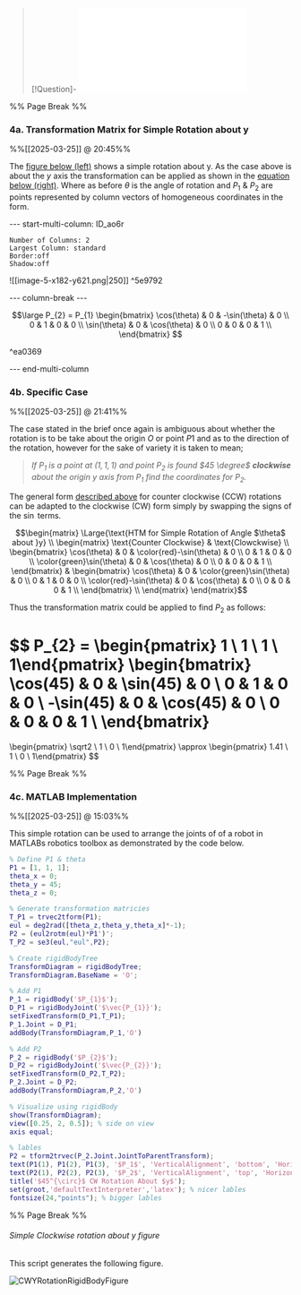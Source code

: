 > [!Question]-
> ![4. Consider the rotation about y of P1 to P2](Questions.md#4.%20Consider%20the%20rotation%20about%20y%20of%20P1%20to%20P2)

%% Page Break %% <div style="page-break-after: always;"></div>

### 4a. Transformation Matrix for Simple Rotation about y
%%[[2025-03-25]] @ 20:45%%

The [figure below (left)](#^5e9792) shows a simple rotation about y. As the case above is about the $y$ axis the transformation can be applied as shown in the [equation below (right)](#^ea0369). Where as before $\theta$ is the angle of rotation and $P_{1}$ & $P_{2}$ are points represented by column vectors of homogeneous coordinates in the form.

--- start-multi-column: ID_ao6r
```column-settings
Number of Columns: 2
Largest Column: standard
Border:off
Shadow:off
```

![[image-5-x182-y621.png|250]] ^5e9792

--- column-break ---

$$\large
P_{2} = P_{1}
\begin{bmatrix}
\cos(\theta) & 0 & -\sin(\theta) & 0 \\
0 & 1 & 0 & 0 \\
\sin(\theta) & 0 & \cos(\theta) & 0 \\
0 & 0 & 0 & 1 \\
\end{bmatrix}
$$

^ea0369

--- end-multi-column

### 4b. Specific Case
%%[[2025-03-25]] @ 21:41%%

The case stated in the brief once again is ambiguous about whether the rotation is to be take about the origin $O$ or point $P1$ and as to the direction of the rotation, however for the sake of variety it is taken to mean;

> *If $P_{1}$ is a point at $(1,1,1)$ and point $P_{2}$ is found $45 \degree$ **clockwise** about the origin $y$ axis from $P_{1}$ find the coordinates for $P_2$.*

The general form [described above](#^ea0369) for counter clockwise (CCW) rotations can be adapted to the clockwise (CW) form simply by swapping the signs of the $\sin$ terms. 

$$\begin{matrix}
\Large{\text{HTM for Simple Rotation of Angle $\theta$ about }y} \\
\begin{matrix}
\text{Counter Clockwise} &
\text{Clowckwise} \\ 
\begin{bmatrix}
\cos(\theta) & 0 & \color{red}-\sin(\theta) & 0 \\
0 & 1 & 0 & 0 \\
\color{green}\sin(\theta) & 0 & \cos(\theta) & 0 \\
0 & 0 & 0 & 1 \\
\end{bmatrix} &
\begin{bmatrix}
\cos(\theta) & 0 & \color{green}\sin(\theta) & 0 \\
0 & 1 & 0 & 0 \\
\color{red}-\sin(\theta) & 0 & \cos(\theta) & 0 \\
0 & 0 & 0 & 1 \\
\end{bmatrix} \\ 
\end{matrix}
\end{matrix}$$

Thus the transformation matrix could be applied to find $P_{2}$ as follows:

$$
P_{2} =
\begin{pmatrix} 1 \\ 1 \\ 1 \\ 1\end{pmatrix}
\begin{bmatrix}
\cos(45) & 0 & \sin(45) & 0 \\
0 & 1 & 0 & 0 \\
-\sin(45) & 0 & \cos(45) & 0 \\
0 & 0 & 0 & 1 \\
\end{bmatrix}
=
\begin{pmatrix} \sqrt2 \\ 1 \\ 0 \\ 1\end{pmatrix}
\approx
\begin{pmatrix} 1.41 \\ 1 \\ 0 \\ 1\end{pmatrix}
$$

%% Page Break %% <div style="page-break-after: always;"></div>

### 4c. MATLAB Implementation
%%[[2025-03-25]] @ 15:03%%

This simple rotation can be used to arrange the joints of of a robot in MATLABs robotics toolbox as demonstrated by the code below.

```MATLAB title="Q3b_Simple_y_Rotation.m"
% Define P1 & theta
P1 = [1, 1, 1];
theta_x = 0;
theta_y = 45;
theta_z = 0;

% Generate transformation matricies
T_P1 = trvec2tform(P1);
eul = deg2rad([theta_z,theta_y,theta_x]*-1);
P2 = (eul2rotm(eul)*P1')';
T_P2 = se3(eul,"eul",P2);

% Create rigidBodyTree
TransformDiagram = rigidBodyTree;
TransformDiagram.BaseName = 'O';

% Add P1
P_1 = rigidBody('$P_{1}$');
D_P1 = rigidBodyJoint('$\vec{P_{1}}');
setFixedTransform(D_P1,T_P1);
P_1.Joint = D_P1;
addBody(TransformDiagram,P_1,'O')

% Add P2
P_2 = rigidBody('$P_{2}$');
D_P2 = rigidBodyJoint('$\vec{P_{2}}');
setFixedTransform(D_P2,T_P2);
P_2.Joint = D_P2;
addBody(TransformDiagram,P_2,'O')

% Visualize using rigidBody
show(TransformDiagram);
view([0.25, 2, 0.5]); % side on view
axis equal;

% lables
P2 = tform2trvec(P_2.Joint.JointToParentTransform);
text(P1(1), P1(2), P1(3), '$P_1$', 'VerticalAlignment', 'bottom', 'HorizontalAlignment', 'right');
text(P2(1), P2(2), P2(3), '$P_2$', 'VerticalAlignment', 'top', 'HorizontalAlignment', 'right');
title('$45^{\circ}$ CW Rotation About $y$');
set(groot,'defaultTextInterpreter','latex'); % nicer lables
fontsize(24,"points"); % bigger lables
```

%% Page Break %% <div style="page-break-after: always;"></div>

###### Simple Clockwise rotation about y figure
This script generates the following figure.

![CWYRotationRigidBodyFigure](CWYRotationRigidBodyFigure.svg)
